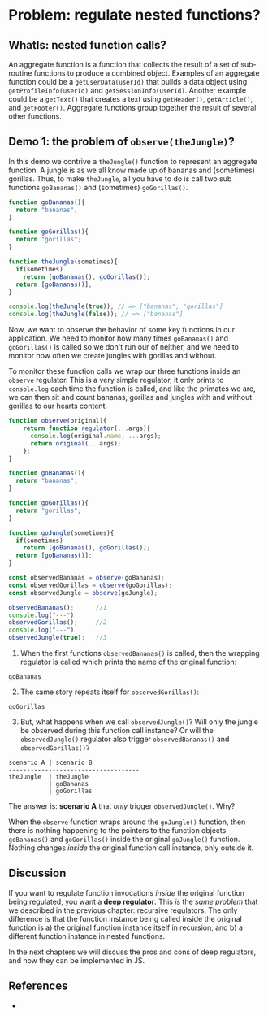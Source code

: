 # Problem: regulate nested functions?

## WhatIs: nested function calls?

An aggregate function is a function that collects the result of a set of sub-routine functions to produce a combined object. Examples of an aggregate function could be a `getUserData(userId)` that builds a data object using `getProfileInfo(userId)` and `getSessionInfo(userId)`. Another example could be a `getText()` that creates a text using `getHeader()`, `getArticle()`, and `getFooter()`. Aggregate functions group together the result of several other functions.

## Demo 1: the problem of `observe(theJungle)`?

In this demo we contrive a `theJungle()` function to represent an aggregate function. A jungle is as we all know made up of bananas and (sometimes) gorillas. Thus, to make `theJungle`, all you have to do is call two sub functions `goBananas()` and (sometimes) `goGorillas()`.  

```javascript
function goBananas(){
  return "bananas";
}

function goGorillas(){
  return "gorillas";
}

function theJungle(sometimes){
  if(sometimes)
    return [goBananas(), goGorillas()];
  return [goBananas()];
}

console.log(theJungle(true)); // => ["bananas", "gorillas"]
console.log(theJungle(false)); // => ["bananas"]
```

Now, we want to observe the behavior of some key functions in our application. We need to monitor how many times `goBananas()` and `goGorillas()` is called so we don't run our of neither, and we need to monitor how often we create jungles with gorillas and without.

To monitor these function calls we wrap our three functions inside an `observe` regulator. This is a very simple regulator, it only prints to `console.log` each time the function is called, and like the primates we are, we can then sit and count bananas, gorillas and jungles with and without gorillas to our hearts content.

```javascript
function observe(original){
    return function regulator(...args){
      console.log(original.name, ...args);
      return original(...args);
    };
}

function goBananas(){
  return "bananas";
}

function goGorillas(){
  return "gorillas";
}

function goJungle(sometimes){
  if(sometimes)
    return [goBananas(), goGorillas()];
  return [goBananas()];
}

const observedBananas = observe(goBananas);
const observedGorillas = observe(goGorillas);
const observedJungle = observe(goJungle);

observedBananas();      //1
console.log("---")
observedGorillas();     //2
console.log("---")
observedJungle(true);   //3
```

1. When the first functions `observedBananas()` is called, then the wrapping regulator is called which prints the name of the original function: 
```
goBananas
```
   
2. The same story repeats itself for `observedGorillas()`:  
```
goGorillas
```

3. But, what happens when we call `observedJungle()`? Will only the jungle be observed during this function call instance? Or will the `observedJungle()` regulator also trigger `observedBananas()` and `observedGorillas()`? 

```
scenario A | scenario B             
------------------------------------
theJungle  | theJungle               
           | goBananas              
           | goGorillas             
```

The answer is: **scenario A** that *only* trigger `observedJungle()`. Why? 

When the `observe` function wraps around the `goJungle()` function, then there is nothing happening to the pointers to the function objects `goBananas()` and `goGorillas()` inside the original `goJungle()` function. Nothing changes *inside* the original function call instance, only outside it.    

## Discussion

If you want to regulate function invocations *inside* the original function being regulated, you want a **deep regulator**. This *is* the *same problem* that we described in the previous chapter: recursive regulators. The only difference is that the function instance being called inside the original function is a) the original function instance itself in recursion, and b) a different function instance in nested functions.
                                       
In the next chapters we will discuss the pros and cons of deep regulators, and how they can be implemented in JS.

## References

* 

